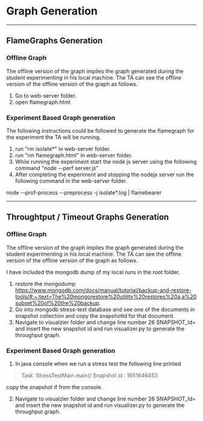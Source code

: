 # Graph Generation

--------------------------------------------------------------------------------------------------------------------------------------------

## FlameGraphs Generation


### Offline Graph

The offline version of the graph implies the graph generated during the student experimenting in his local machine.
The TA can see the offline version of the offline version of the graph as follows.

1. Go to web-server folder.
2. open flamegraph.html

### Experiment Based Graph generation

The following instructions could be followed to generate the flamegraph for the experiment the TA will be running.

1. run "rm isolate*" in web-server folder.
2. run "rm flamegraph.html" in web-server folder.
3. While running the experiment start the node js server using the following command "node --perf server.js"
4. After completing the experiment and stopping the nodejs server run the following command in the web-server folder.

node --prof-process --preprocess -j isolate*.log | flamebearer

--------------------------------------------------------------------------------------------------------------------------------------------

## Throughtput / Timeout Graphs Generation

### Offline Graph

The offline version of the graph implies the graph generated during the student experimenting in his local machine.
The TA can see the offline version of the offline version of the graph as follows.

I have included the mongodb dump of my local runs in the root folder.

1. restore the mongodump https://www.mongodb.com/docs/manual/tutorial/backup-and-restore-tools/#:~:text=The%20mongorestore%20utility%20restores%20a,a%20subset%20of%20the%20backup.
2. Go into mongodb stress-test database and see one of the documents in snapshot collection and copy the snapshotId for that document.
3. Navigate to visualzier folder and change line number 26
SNAPSHOT_Id=<new-snapshot-id>
and insert the new snapshot id and run visualizer.py to generate the throughput graph.


### Experiment Based Graph generation

1. In java console when we run a stress test the following line printed

> Task :StressTestMain.main()
Snapshot id : 1651648453

copy the snapshot if from the console.

2. Navigate to visualzier folder and change line number 26
SNAPSHOT_Id=<new-snapshot-id>
and insert the new snapshot id and run visualizer.py to generate the throughput graph.